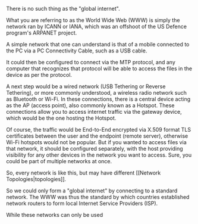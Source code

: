 There is no such thing as the "global internet".

What you are referring to as the World Wide Web (WWW) is simply the network ran by ICANN or IANA, which was an offshoot of the US Defence program's ARPANET project.

A simple network that one can understand is that of a mobile connected to the PC via a PC Connectivity Cable, such as a USB cable.

It could then be configured to connect via the MTP protocol, and any computer that recognizes that protocol will be able to access the files in the device as per the protocol.

A next step would be a wired network (USB Tethering or Reverse Tethering), or more commonly understood, a wireless radio network such as Bluetooth or Wi-Fi. In these connections, there is a central device acting as the AP (access point), also commonly known as a Hotspot. These connections allow you to access internet traffic via the gateway device, which would be the one hosting the Hotspot.

Of course, the traffic would be End-to-End encrypted via X.509 format TLS certificates between the user and the endpoint (remote server), otherwise Wi-Fi hotspots would not be popular. But if you wanted to access files via that network, it should be configured separately, with the host providing visibility for any other devices in the network you want to access. Sure, you could be part of multiple networks at once.

So, every network is like this, but may have different [[Network Topologies|topologies]].

So we could only form a "global internet" by connecting to a standard network. The WWW was thus the standard by which countries established network routers to form local Internet Service Providers (ISP).

While these networks can only be used 